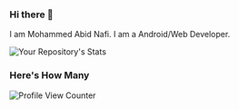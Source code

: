 ### Hi there 👋

I am Mohammed Abid Nafi. I am a Android/Web Developer.

![Your Repository's Stats](https://github-readme-stats.vercel.app/api?username=MohammedAbidNafi&show_icons=true)


### Here's How Many
![Profile View Counter](https://komarev.com/ghpvc/?username=MohammedAbidNafi)



<!--
**MohammedAbidNafi/MohammedAbidNafi** is a ✨ _special_ ✨ repository because its `README.md` (this file) appears on your GitHub profile.

Here are some ideas to get you started:

- 🔭 I’m currently working on ...
- 🌱 I’m currently learning ...
- 👯 I’m looking to collaborate on ...
- 🤔 I’m looking for help with ...
- 💬 Ask me about ...
- 📫 How to reach me: ...
- 😄 Pronouns: ...
- ⚡ Fun fact: ...
-->
